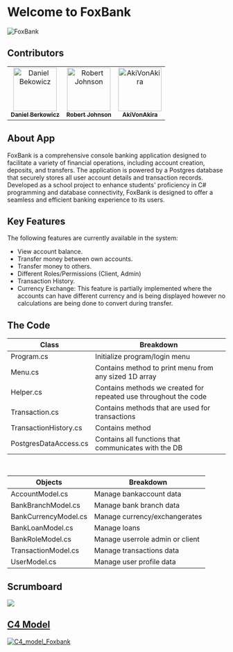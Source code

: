 
# Welcome to FoxBank
![FoxBank](https://user-images.githubusercontent.com/112638774/219429630-3ed1f98a-86cd-41b8-92f6-eb1436f50a37.gif)
## Contributors

<table>
  <tr>
    <td align="center"><a href="https://github.com/berkowicz"><img src="https://avatars.githubusercontent.com/u/112638774?v=4" width="100px;" alt="Daniel Bekowicz"/><br /><sub><b>Daniel Berkowicz</b></sub></a><br /></td>
    <td align="center"><a href="https://github.com/Rohnson95"><img src="https://avatars.githubusercontent.com/u/97821367?v=4" width="100px;" alt="Robert Johnson"/><br /><sub><b>Robert Johnson</b></sub></a><br />
    <td align="center"><a href="https://github.com/AkiVonAkira"><img src="https://avatars.githubusercontent.com/u/113895247?v=4" width="100px;" alt="AkiVonAkira"/><br /><sub><b>AkiVonAkira</b></sub></a><br /></td>
  </tr>
</table>

## About App

FoxBank is a comprehensive console banking application designed to facilitate a variety of financial operations, including account creation, deposits, and transfers. The application is powered by a Postgres database that securely stores all user account details and transaction records. Developed as a school project to enhance students' proficiency in C# programming and database connectivity, FoxBank is designed to offer a seamless and efficient banking experience to its users.

## Key Features

The following features are currently available in the system:

- View account balance.
- Transfer money between own accounts.
- Transfer money to others.
- Different Roles/Permissions (Client, Admin)
- Transaction History.
- Currency Exchange: This feature is partially implemented where the accounts can have different currency and is being displayed however no calculations are being done to convert during transfer.

## The Code
|**Class**|**Breakdown**|
|-|-|
|Program.cs|Initialize program/login menu|
|Menu.cs|Contains method to print menu from any sized 1D array|
|Helper.cs|Contains methods we created for repeated use throughout the code|
|Transaction.cs|Contains methods that are used for transactions|
|TransactionHistory.cs|Contains method|
|PostgresDataAccess.cs|Contains all functions that communicates with the DB|
<br>


|**Objects**|**Breakdown**|
|-|-|
|AccountModel.cs|Manage bankaccount data|
|BankBranchModel.cs|Manage bank branch data|
|BankCurrencyModel.cs|Manage currency/exchangerates|
|BankLoanModel.cs|Manage loans|
|BankRoleModel.cs|Manage userrole admin or client|
|TransactionModel.cs|Manage transactions data|
|UserModel.cs|Manage user profile data|

## Scrumboard
<a href="https://trello.com/b/5cRIN4tA/fox-bank"><img src="https://user-images.githubusercontent.com/112638774/219671570-8045074d-0645-40b5-afb0-e1f30bcc21cb.PNG"/>

## C4 Model
![C4_model_Foxbank](https://user-images.githubusercontent.com/112638774/219667662-169e9c90-0468-4b84-a664-fda5e1041d8e.png)
